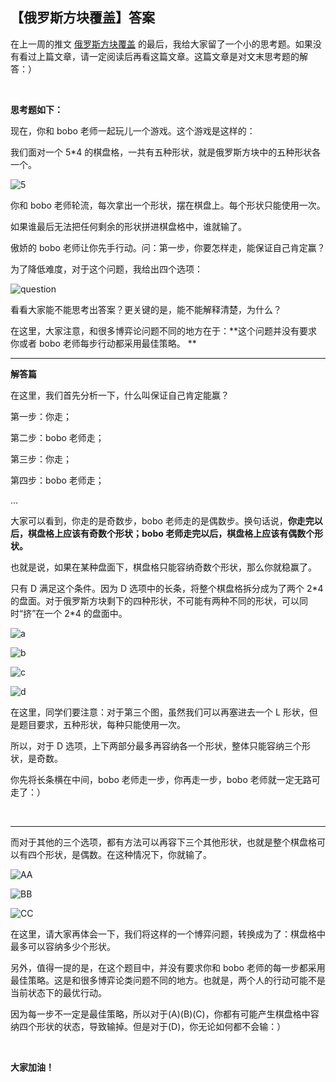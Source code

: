 ## 【俄罗斯方块覆盖】答案

在上一周的推文 [俄罗斯方块覆盖](../2019-10-17/) 的最后，我给大家留了一个小的思考题。如果没有看过上篇文章，请一定阅读后再看这篇文章。这篇文章是对文末思考题的解答：）

<br/>

**思考题如下：**

现在，你和 bobo 老师一起玩儿一个游戏。这个游戏是这样的：

我们面对一个 5*4 的棋盘格，一共有五种形状，就是俄罗斯方块中的五种形状各一个。

![5](5.png)

你和 bobo 老师轮流，每次拿出一个形状，摆在棋盘上。每个形状只能使用一次。

如果谁最后无法把任何剩余的形状拼进棋盘格中，谁就输了。

傲娇的 bobo 老师让你先手行动。问：第一步，你要怎样走，能保证自己肯定赢？

为了降低难度，对于这个问题，我给出四个选项：

![question](question.png)

看看大家能不能思考出答案？更关键的是，能不能解释清楚，为什么？

在这里，大家注意，和很多博弈论问题不同的地方在于：**这个问题并没有要求你或者 bobo 老师每步行动都采用最佳策略。 **
<br/>


---

**解答篇**

在这里，我们首先分析一下，什么叫保证自己肯定能赢？

第一步：你走；

第二步：bobo 老师走；

第三步：你走；

第四步：bobo 老师走；

...

大家可以看到，你走的是奇数步，bobo 老师走的是偶数步。换句话说，**你走完以后，棋盘格上应该有奇数个形状；bobo 老师走完以后，棋盘格上应该有偶数个形状。**

也就是说，如果在某种盘面下，棋盘格只能容纳奇数个形状，那么你就稳赢了。

只有 D 满足这个条件。因为 D 选项中的长条，将整个棋盘格拆分成为了两个 2\*4 的盘面。对于俄罗斯方块剩下的四种形状，不可能有两种不同的形状，可以同时“挤”在一个 2\*4 的盘面中。

![a](a.png)

![b](b.png)

![c](c.png)

![d](d.png)

在这里，同学们要注意：对于第三个图，虽然我们可以再塞进去一个 L 形状，但是题目要求，五种形状，每种只能使用一次。

所以，对于 D 选项，上下两部分最多再容纳各一个形状，整体只能容纳三个形状，是奇数。

你先将长条横在中间，bobo 老师走一步，你再走一步，bobo 老师就一定无路可走了：）

<br/>

---

而对于其他的三个选项，都有方法可以再容下三个其他形状，也就是整个棋盘格可以有四个形状，是偶数。在这种情况下，你就输了。

![AA](AA.png)

![BB](BB.png)

![CC](CC.png)

在这里，请大家再体会一下，我们将这样的一个博弈问题，转换成为了：棋盘格中最多可以容纳多少个形状。

另外，值得一提的是，在这个题目中，并没有要求你和 bobo 老师的每一步都采用最佳策略。这是和很多博弈论类问题不同的地方。也就是，两个人的行动可能不是当前状态下的最优行动。

因为每一步不一定是最佳策略，所以对于(A)(B)(C)，你都有可能产生棋盘格中容纳四个形状的状态，导致输掉。但是对于(D)，你无论如何都不会输：）

<br/>

**大家加油！**
